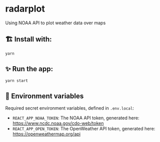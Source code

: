 # radarplot

Using NOAA API to plot weather data over maps

## 🏗️ Install with:

`yarn`

## ✨ Run the app:

`yarn start`

## 📝 Environment variables

Required secret environment variables, defined in `.env.local`:

- `REACT_APP_NOAA_TOKEN`: The NOAA API token, generated here: https://www.ncdc.noaa.gov/cdo-web/token
- `REACT_APP_OPEN_TOKEN`: The OpenWeather API token, generated here: https://openweathermap.org/api
